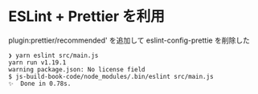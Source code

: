 # ESLint + Prettier を利用

plugin:prettier/recommended' を追加して eslint-config-prettie を削除した

```
❯ yarn eslint src/main.js
yarn run v1.19.1
warning package.json: No license field
$ js-build-book-code/node_modules/.bin/eslint src/main.js
✨  Done in 0.78s.
```
